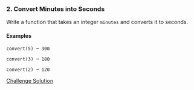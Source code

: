 ### 2. Convert Minutes into Seconds
Write a function that takes an integer `minutes` and converts it to seconds.

#### Examples
```
convert(5) ➞ 300

convert(3) ➞ 180

convert(2) ➞ 120
```
[Challenge Solution](https://edabit.com/challenge/8q54MKnRrm89pSLmW)